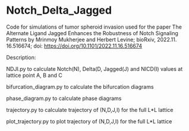 # Notch_Delta_Jagged

Code for simulations of tumor spheroid invasion used for the paper
The Alternate Ligand Jagged Enhances the Robustness of Notch Signaling Patterns by Mrinmoy Mukherjee and Herbert Levine; bioRxiv, 2022.11. 16.516674; doi: https://doi.org/10.1101/2022.11.16.516674

Description:

NDJI.py to calculate Notch(N), Delta(D, Jagged(J) and NICD(I) values at lattice point A, B and C

bifurcation_diagram.py to calculate the bifurcation diagrams

phase_diagram.py to calculate phase diagrams

trajectory.py to calculate trajectory of (N,D,J,I) for the full L*L lattice

plot_trajectory.py to plot trajectory of (N,D,J,I) for the full L*L lattice
